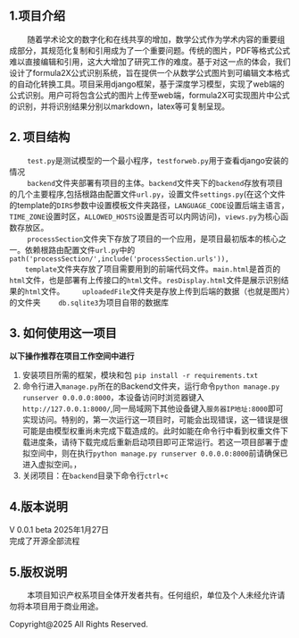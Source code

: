 ## 1.项目介绍
&emsp;&emsp; 随着学术论文的数字化和在线共享的增加，数学公式作为学术内容的重要组成部分，其规范化复制和引用成为了一个重要问题。传统的图片，PDF等格式公式难以直接编辑和引用，这大大增加了研究工作的难度。基于对这一点的体会，我们设计了formula2X公式识别系统，旨在提供一个从数学公式图片到可编辑文本格式的自动化转换工具。项目采用django框架，基于深度学习模型，实现了web端的公式识别。用户可将包含公式的图片上传至web端，formula2X可实现图片中公式的识别，并将识别结果分别以markdown，latex等可复制呈现。
## 2. 项目结构
&emsp;&emsp;  `test.py`是测试模型的一个最小程序，`testforweb.py`用于查看django安装的情况</br>
&emsp;&emsp; `backend`文件夹部署有项目的主体。`backend`文件夹下的`backend`存放有项目的几个主要程序,包括根路由配置文件`url.py`，设置文件`settings.py`(在这个文件的template的`DIRS`参数中设置模板文件夹路径，`LANGUAGE_CODE`设置后端主语言，`TIME_ZONE`设置时区，`ALLOWED_HOSTS`设置是否可以内网访问)，`views.py`为核心函数存放区。</br>
&emsp;&emsp; `processSection`文件夹下存放了项目的一个应用，是项目最初版本的核心之一。依赖根路由配置文件`url.py`中的` path('processSection/',include('processSection.urls')), `</br>
&emsp;&emsp;`template`文件夹存放了项目需要用到的前端代码文件。`main.html`是首页的`html`文件，也是部署有上传接口的`html`文件。`resDisplay.html`文件是展示识别结果的`html`文件。
&emsp;&emsp;`uploadedFile`文件夹是存放上传到后端的数据（也就是图片）的文件夹
&emsp;&emsp;`db.sqlite3`为项目自带的数据库

## 3. 如何使用这一项目
__以下操作推荐在项目工作空间中进行__
1. 安装项目所需的框架，模块和包
    `pip install -r requirements.txt`
2. 命令行进入`manage.py`所在的Backend文件夹，运行命令`python manage.py runserver 0.0.0.0:8000`，本设备访问时浏览器键入`http://127.0.0.1:8000/`,同一局域网下其他设备键入`服务器IP地址:8000`即可实现访问。特别的，第一次运行这一项目时，可能会出现错误，这一错误是很可能是由模型权重尚未完成下载造成的。此时如能在命令行中看到权重文件下载进度条，请待下载完成后重新启动项目即可正常运行。若这一项目部署于虚拟空间中，则在执行`python manage.py runserver 0.0.0.0:8000`前请确保已进入虚拟空间。，
3. 关闭项目：在`backend`目录下命令行`ctrl+c`

## 4.版本说明
V 0.0.1 beta 2025年1月27日</br>
完成了开源全部流程

## 5.版权说明
&emsp;&emsp; 本项目知识产权系项目全体开发者共有。任何组织，单位及个人未经允许请勿将本项目用于商业用途。
<footer>Copyright@2025 All Rights Reserved.</footer>
